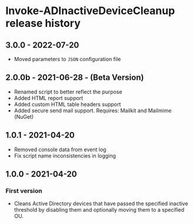 # Invoke-ADInactiveDeviceCleanup release history

## 3.0.0 - 2022-07-20

* Moved parameters to `JSON` configuration file

## 2.0.0b - 2021-06-28 - (Beta Version)

* Renamed script to better reflect the purpose
* Added HTML report support
* Added custom HTML table headers support
* Added secure send mail support. Requires: Mailkit and Mailmime (NuGet)

## 1.0.1 - 2021-04-20

* Removed console data from event log
* Fix script name inconsistencies in logging

## 1.0.0 - 2021-04-20

### First version

* Cleans Active Directory devices that have passed the specified inactive threshold by disabling them and optionally moving them to a specified OU.
